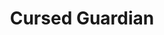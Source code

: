 ---
title: Cursed Guardian
description:
price: "140.00"
category: 
images: 
    - /assets/img/cursedfuardian.png
---